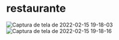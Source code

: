 # restaurante
![Captura de tela de 2022-02-15 19-18-03](https://user-images.githubusercontent.com/64933767/154159119-75bebf97-4fa9-43ed-885e-861cd4f8781d.png)
![Captura de tela de 2022-02-15 19-18-16](https://user-images.githubusercontent.com/64933767/154159221-4a21ca61-86be-4e10-810e-c63f59d03e10.png)
